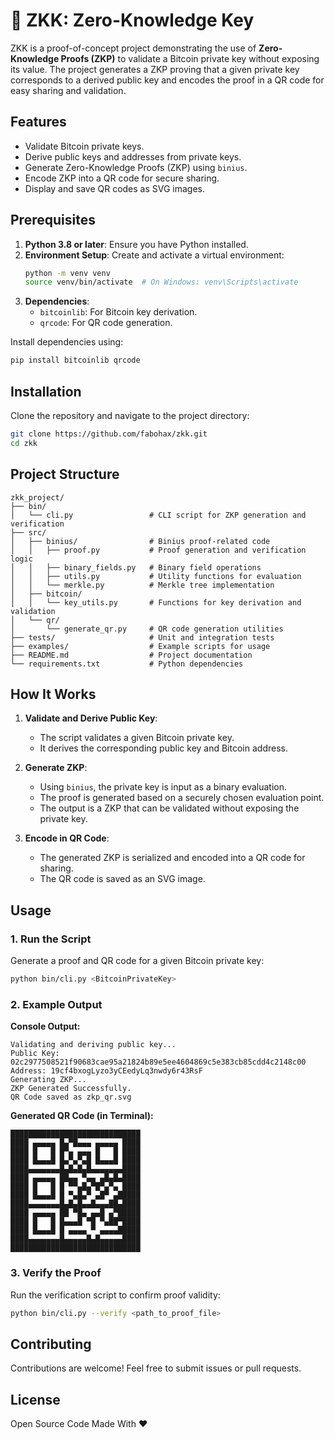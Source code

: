 # 🔑 ZKK: Zero-Knowledge Key

ZKK is a proof-of-concept project demonstrating the use of **Zero-Knowledge Proofs (ZKP)** to validate a Bitcoin private key without exposing its value. The project generates a ZKP proving that a given private key corresponds to a derived public key and encodes the proof in a QR code for easy sharing and validation.

## Features

- Validate Bitcoin private keys.
- Derive public keys and addresses from private keys.
- Generate Zero-Knowledge Proofs (ZKP) using `binius`.
- Encode ZKP into a QR code for secure sharing.
- Display and save QR codes as SVG images.

## Prerequisites

1. **Python 3.8 or later**: Ensure you have Python installed.
2. **Environment Setup**: Create and activate a virtual environment:
   ```bash
   python -m venv venv
   source venv/bin/activate  # On Windows: venv\Scripts\activate
   ```
3. **Dependencies**:
   - `bitcoinlib`: For Bitcoin key derivation.
   - `qrcode`: For QR code generation.

Install dependencies using:
```bash
pip install bitcoinlib qrcode
```

## Installation

Clone the repository and navigate to the project directory:
```bash
git clone https://github.com/fabohax/zkk.git
cd zkk
```

## Project Structure

```
zkk_project/
├── bin/
│   └── cli.py                 # CLI script for ZKP generation and verification
├── src/
│   ├── binius/                # Binius proof-related code
│   │   ├── proof.py           # Proof generation and verification logic
│   │   ├── binary_fields.py   # Binary field operations
│   │   ├── utils.py           # Utility functions for evaluation
│   │   └── merkle.py          # Merkle tree implementation
│   ├── bitcoin/
│   │   └── key_utils.py       # Functions for key derivation and validation
│   └── qr/
│       └── generate_qr.py     # QR code generation utilities
├── tests/                     # Unit and integration tests
├── examples/                  # Example scripts for usage
├── README.md                  # Project documentation
└── requirements.txt           # Python dependencies
```

## How It Works

1. **Validate and Derive Public Key**:
   - The script validates a given Bitcoin private key.
   - It derives the corresponding public key and Bitcoin address.

2. **Generate ZKP**:
   - Using `binius`, the private key is input as a binary evaluation.
   - The proof is generated based on a securely chosen evaluation point.
   - The output is a ZKP that can be validated without exposing the private key.

3. **Encode in QR Code**:
   - The generated ZKP is serialized and encoded into a QR code for sharing.
   - The QR code is saved as an SVG image.

## Usage

### 1. Run the Script
Generate a proof and QR code for a given Bitcoin private key:
```bash
python bin/cli.py <BitcoinPrivateKey>
```

### 2. Example Output
**Console Output:**
```
Validating and deriving public key...
Public Key: 02c2977508521f90683cae95a21824b89e5ee4604869c5e383cb85cdd4c2148c00
Address: 19cf4bxogLyzo3yCEedyLq3nwdy6r43RsF
Generating ZKP...
ZKP Generated Successfully.
QR Code saved as zkp_qr.svg
```

**Generated QR Code (in Terminal):**
```
█████████████████████████████
████ ▄▄▄▄▄ █▄▀█▄▄▄ ▄▄▄▄▄ ████
████ █   █ █▀▄ ▄▄▄ █   █ ████
████ █▄▄▄█ █▄▀▄▀▄█ █▄▄▄█ ████
████▄▄▄▄▄▄▄█▄█▄█▄█▄▄▄▄▄▄▄████
████ ▄▄▄▄▄ ██▄▄ ▀▄▄ ▄█▄█▄████
████ █   █ █ ▀▀▄█▄▀█▀▄▀▄ ████
████ █▄▄▄█ █ ▀▄█▄▀ ▄█▀ ▄█████
████▄▄▄▄▄▄▄█▄█▄█▄▄█▄▄▄██▄████
████ ▄▄▄▄▄ ██ ▀█▄ ▄▄█ ▄▀█████
████ █   █ █▄▄▄█ ▀█ ▀▄██▀████
████ █▄▄▄█ █ ▄▄▄▄ ▀ ▄▄▄▄█████
████▄▄▄▄▄▄▄█▄▄▄▄▄█▄█▄▄▄▄▄████
█████████████████████████████
```

### 3. Verify the Proof
Run the verification script to confirm proof validity:
```bash
python bin/cli.py --verify <path_to_proof_file>
```

## Contributing

Contributions are welcome! Feel free to submit issues or pull requests.

## License

Open Source Code Made With ❤️

